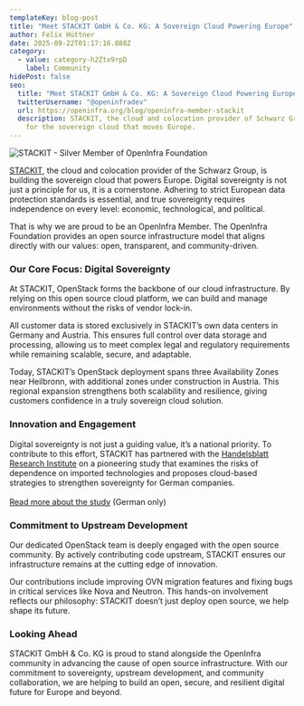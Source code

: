 ```yaml
---
templateKey: blog-post
title: "Meet STACKIT GmbH & Co. KG: A Sovereign Cloud Powering Europe"
author: Felix Hüttner
date: 2025-09-22T01:17:16.888Z
category:
  - value: category-h2Ztx9rpD
    label: Community
hidePost: false
seo:
  title: "Meet STACKIT GmbH & Co. KG: A Sovereign Cloud Powering Europe"
  twitterUsername: "@openinfradev"
  url: https://openinfra.org/blog/openinfra-member-stackit
  description: STACKIT, the cloud and colocation provider of Schwarz Group, stands
    for the sovereign cloud that moves Europe.
---
```

![STACKIT - Silver Member of OpenInfra Foundation](/img/stackit-membershout.png "STACKIT - Silver Member of OpenInfra Foundation")

[STACKIT](https://www.stackit.de/en/), the cloud and colocation provider of the Schwarz Group, is building the sovereign cloud that powers Europe. Digital sovereignty is not just a principle for us, it is a cornerstone. Adhering to strict European data protection standards is essential, and true sovereignty requires independence on every level: economic, technological, and political.

That is why we are proud to be an OpenInfra Member. The OpenInfra Foundation provides an open source infrastructure model that aligns directly with our values: open, transparent, and community-driven.

### Our Core Focus: Digital Sovereignty

At STACKIT, OpenStack forms the backbone of our cloud infrastructure. By relying on this open source cloud platform, we can build and manage environments without the risks of vendor lock-in.

All customer data is stored exclusively in STACKIT’s own data centers in Germany and Austria. This ensures full control over data storage and processing, allowing us to meet complex legal and regulatory requirements while remaining scalable, secure, and adaptable.

Today, STACKIT’s OpenStack deployment spans three Availability Zones near Heilbronn, with additional zones under construction in Austria. This regional expansion strengthens both scalability and resilience, giving customers confidence in a truly sovereign cloud solution.

### Innovation and Engagement

Digital sovereignty is not just a guiding value, it’s a national priority. To contribute to this effort, STACKIT has partnered with the [Handelsblatt Research Institute](https://research.handelsblatt.com/) on a pioneering study that examines the risks of dependence on imported technologies and proposes cloud-based strategies to strengthen sovereignty for German companies.\
\
[Read more about the study](https://www.stackit.de/de/kontakt-handelsblatt-studie/) (German only)

### Commitment to Upstream Development

Our dedicated OpenStack team is deeply engaged with the open source community. By actively contributing code upstream, STACKIT ensures our infrastructure remains at the cutting edge of innovation.

Our contributions include improving OVN migration features and fixing bugs in critical services like Nova and Neutron. This hands-on involvement reflects our philosophy: STACKIT doesn’t just deploy open source, we help shape its future.

### Looking Ahead

STACKIT GmbH & Co. KG is proud to stand alongside the OpenInfra community in advancing the cause of open source infrastructure. With our commitment to sovereignty, upstream development, and community collaboration, we are helping to build an open, secure, and resilient digital future for Europe and beyond.